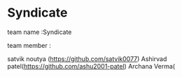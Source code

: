 # Syndicate

team name :Syndicate

team member :

satvik noutya (https://github.com/satvik0077)
Ashirvad patel(https://github.com/ashu2001-patel)
Archana Verma(
